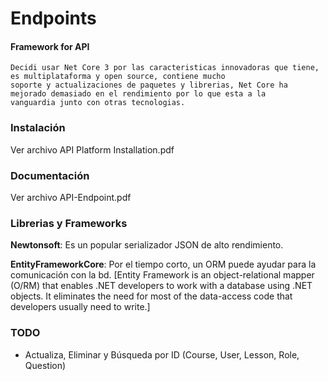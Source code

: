 # Endpoints

#### Framework for API

```
Decidi usar Net Core 3 por las caracteristicas innovadoras que tiene, es multiplataforma y open source, contiene mucho 
soporte y actualizaciones de paquetes y librerias, Net Core ha mejorado demasiado en el rendimiento por lo que esta a la 
vanguardia junto con otras tecnologias.
```

### Instalación

Ver archivo API Platform Installation.pdf

### Documentación

Ver archivo API-Endpoint.pdf

### Librerias y Frameworks

**Newtonsoft**: Es un popular serializador JSON de alto rendimiento. 

**EntityFrameworkCore**: Por el tiempo corto, un ORM puede ayudar para la comunicación con la bd. [Entity Framework is an object-relational mapper (O/RM) that enables .NET developers to work with a database using .NET objects. It eliminates the need for most of the data-access code that developers usually need to write.]

### TODO

- Actualiza, Eliminar y Búsqueda por ID (Course, User, Lesson, Role, Question)